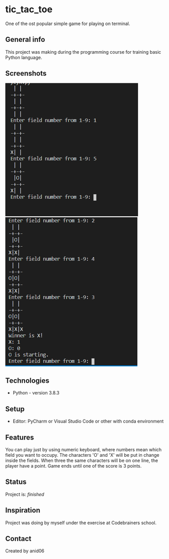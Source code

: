 # tic_tac_toe 
One of the ost popular simple game for playing on terminal.

## General info
This project was making during the programming course for training basic Python language.

## Screenshots
![screenshots](/img/ttt1.png?raw=true)
![screenshots](/img/ttt2.png?raw=true)

## Technologies
* Python - version 3.8.3

## Setup
* Editor: PyCharm or Visual Studio Code or other with conda environment

## Features
You can play just by using numeric keyboard, where numbers mean which field you want to occupy. The characters 'O' and 'X' will be put in change inside the fields. When three the same characters will be on one line, the player have a point. Game ends until one of the score is 3 points.

## Status
Project is:  _finished_

## Inspiration
Project was doing by myself under the exercise at Codebrainers school.

## Contact
Created by anid06
